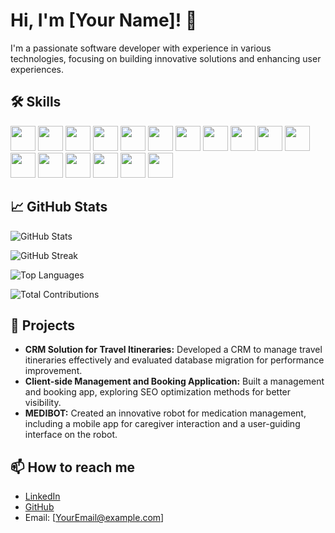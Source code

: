 # Hi, I'm [Your Name]! 👋

I'm a passionate software developer with experience in various technologies, focusing on building innovative solutions and enhancing user experiences.

## 🛠️ Skills

<img src="https://cdn.jsdelivr.net/gh/devicons/devicon/icons/react/react-original.svg" width="40" height="40"/> 
<img src="https://cdn.jsdelivr.net/gh/devicons/devicon/icons/nextjs/nextjs-original.svg" width="40" height="40"/> 
<img src="https://cdn.jsdelivr.net/gh/devicons/devicon/icons/angularjs/angularjs-original.svg" width="40" height="40"/> 
<img src="https://cdn.jsdelivr.net/gh/devicons/devicon/icons/flutter/flutter-original.svg" width="40" height="40"/> 
<img src="https://cdn.jsdelivr.net/gh/devicons/devicon/icons/dot-net/dot-net-original.svg" width="40" height="40"/> 
<img src="https://cdn.jsdelivr.net/gh/devicons/devicon/icons/csharp/csharp-original.svg" width="40" height="40"/> 
<img src="https://cdn.jsdelivr.net/gh/devicons/devicon/icons/java/java-original.svg" width="40" height="40"/> 
<img src="https://cdn.jsdelivr.net/gh/devicons/devicon/icons/cplusplus/cplusplus-original.svg" width="40" height="40"/> 
<img src="https://cdn.jsdelivr.net/gh/devicons/devicon/icons/sqlite/sqlite-original.svg" width="40" height="40"/> 
<img src="https://cdn.jsdelivr.net/gh/devicons/devicon/icons/mysql/mysql-original.svg" width="40" height="40"/> 
<img src="https://cdn.jsdelivr.net/gh/devicons/devicon/icons/microsoftsqlserver/microsoftsqlserver-plain.svg" width="40" height="40"/> 
<img src="https://cdn.jsdelivr.net/gh/devicons/devicon/icons/oracle/oracle-original.svg" width="40" height="40"/> 
<img src="https://cdn.jsdelivr.net/gh/devicons/devicon/icons/nodejs/nodejs-original.svg" width="40" height="40"/> 
<img src="https://cdn.jsdelivr.net/gh/devicons/devicon/icons/spring/spring-original.svg" width="40" height="40"/> 
<img src="https://cdn.jsdelivr.net/gh/devicons/devicon/icons/mongodb/mongodb-original.svg" width="40" height="40"/> 
<img src="https://cdn.jsdelivr.net/gh/devicons/devicon/icons/firebase/firebase-plain.svg" width="40" height="40"/> 
<img src="https://cdn.jsdelivr.net/gh/devicons/devicon/icons/aws/aws-original.svg" width="40" height="40"/> 

## 📈 GitHub Stats
![GitHub Stats](https://github-readme-stats.vercel.app/api?username=YourGitHubUsername&show_icons=true&theme=radical&count_private=true)

![GitHub Streak](https://github-readme-streak-stats.herokuapp.com/?user=YourGitHubUsername&theme=radical)

![Top Languages](https://github-readme-stats.vercel.app/api/top-langs/?username=YourGitHubUsername&layout=compact&theme=radical&langs_count=6)

![Total Contributions](https://github-readme-stats.vercel.app/api?username=YourGitHubUsername&show_icons=true&hide=contribs,prs&theme=radical)

## 🚀 Projects
- **CRM Solution for Travel Itineraries:** Developed a CRM to manage travel itineraries effectively and evaluated database migration for performance improvement.
- **Client-side Management and Booking Application:** Built a management and booking app, exploring SEO optimization methods for better visibility.
- **MEDIBOT:** Created an innovative robot for medication management, including a mobile app for caregiver interaction and a user-guiding interface on the robot.

## 📫 How to reach me
- [LinkedIn](YourLinkedInProfile)
- [GitHub](https://github.com/YourGitHubUsername)
- Email: [YourEmail@example.com]
